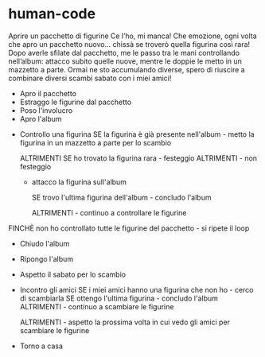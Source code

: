 # human-code

Aprire un pacchetto di figurine Ce l’ho, mi manca! Che emozione, ogni volta che apro un pacchetto nuovo... chissà se troverò quella figurina così rara! Dopo averle sfilate dal pacchetto, me le passo tra le mani controllando nell’album: attacco subito quelle nuove, mentre le doppie le metto in un mazzetto a parte. Ormai ne sto accumulando diverse, spero di riuscire a combinare diversi scambi sabato con i miei amici!



- Apro il pacchetto
- Estraggo le figurine dal pacchetto
- Poso l'involucro
- Apro l'album



<!-- LOOP START -->
- Controllo una figurina 
    SE la figurina è già presente nell'album 
        - metto la figurina in un mazzetto a parte per lo scambio

    ALTRIMENTI 
        SE ho trovato la figurina rara 
            - festeggio 
        ALTRIMENTI 
            - non festeggio

    - attacco la figurina sull'album

        SE trovo l'ultima figurina dell'album 
            - concludo l'album 
        
        ALTRIMENTI 
            - continuo a controllare le figurine
<!-- LOOP END -->


FINCHÈ non ho controllato tutte le figurine del pacchetto
    - si ripete il loop

- Chiudo l'album

- Ripongo l'album

- Aspetto il sabato per lo scambio

- Incontro gli amici 
    SE i miei amici hanno una figurina che non ho 
        - cerco di scambiarla 
        SE ottengo l'ultima figurina 
            - concludo l'album 
        ALTRIMENTI 
            - continuo a scambiare le figurine

    ALTRIMENTI 
        - aspetto la prossima volta in cui vedo gli amici per scambiare le figurine

- Torno a casa